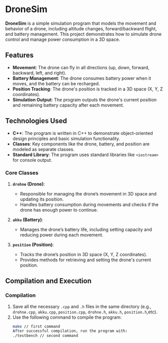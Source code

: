 # DroneSim

**DroneSim** is a simple simulation program that models the movement and behavior of a drone, including altitude changes, forward/backward flight, and battery management. This project demonstrates how to simulate drone control and manage power consumption in a 3D space.

## Features

- **Movement**: The drone can fly in all directions (up, down, forward, backward, left, and right).
- **Battery Management**: The drone consumes battery power when it moves, and the battery can be recharged.
- **Position Tracking**: The drone's position is tracked in a 3D space (X, Y, Z coordinates).
- **Simulation Output**: The program outputs the drone's current position and remaining battery capacity after each movement.

## Technologies Used

- **C++**: The program is written in C++ to demonstrate object-oriented design principles and basic simulation functionality.
- **Classes**: Key components like the drone, battery, and position are modeled as separate classes.
- **Standard Library**: The program uses standard libraries like `<iostream>` for console output.

### Core Classes

1. **`drohne` (Drone)**:
   - Responsible for managing the drone’s movement in 3D space and updating its position.
   - Handles battery consumption during movements and checks if the drone has enough power to continue.

2. **`akku` (Battery)**:
   - Manages the drone’s battery life, including setting capacity and reducing power during each movement.

3. **`position` (Position)**:
   - Tracks the drone’s position in 3D space (X, Y, Z coordinates).
   - Provides methods for retrieving and setting the drone's current position.

## Compilation and Execution

### Compilation
1. Save all the necessary `.cpp` and `.h` files in the same directory (e.g., `drohne.cpp`, `akku.cpp`, `position.cpp`, `drohne.h`, `akku.h`, `position.h`,etc).
2. Use the following command to compile the program:
   ```bash
   make // first command
   After successful compilation, run the program with:
   ./testbench // second command 

